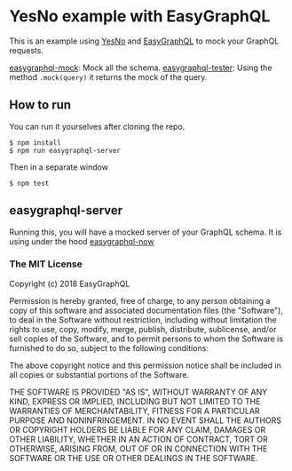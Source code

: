 # YesNo example with EasyGraphQL

This is an example using [YesNo](https://github.com/FormidableLabs/yesno) and [EasyGraphQL](https://github.com/EasyGraphQL)
to mock your GraphQL requests.

[easygraphql-mock](https://github.com/EasyGraphQL/easygraphql-mock): Mock all the schema.
[easygraphql-tester](https://github.com/EasyGraphQL/easygraphql-tester): Using the method `.mock(query)` it returns the mock of the query.

## How to run
You can run it yourselves after cloning the repo.

```shell
$ npm install
$ npm run easygraphql-server
```

Then in a separate window
```shell
$ npm test
```

## easygraphql-server
Running this, you will have a mocked server of your GraphQL schema. It is using under the hood
[easygraphql-now](https://github.com/EasyGraphQL/easygraphql-now)

### The MIT License

Copyright (c) 2018 EasyGraphQL

Permission is hereby granted, free of charge, to any person obtaining a copy
of this software and associated documentation files (the "Software"), to deal
in the Software without restriction, including without limitation the rights
to use, copy, modify, merge, publish, distribute, sublicense, and/or sell
copies of the Software, and to permit persons to whom the Software is
furnished to do so, subject to the following conditions:

The above copyright notice and this permission notice shall be included in
all copies or substantial portions of the Software.

THE SOFTWARE IS PROVIDED "AS IS", WITHOUT WARRANTY OF ANY KIND, EXPRESS OR
IMPLIED, INCLUDING BUT NOT LIMITED TO THE WARRANTIES OF MERCHANTABILITY,
FITNESS FOR A PARTICULAR PURPOSE AND NONINFRINGEMENT. IN NO EVENT SHALL THE
AUTHORS OR COPYRIGHT HOLDERS BE LIABLE FOR ANY CLAIM, DAMAGES OR OTHER
LIABILITY, WHETHER IN AN ACTION OF CONTRACT, TORT OR OTHERWISE, ARISING FROM,
OUT OF OR IN CONNECTION WITH THE SOFTWARE OR THE USE OR OTHER DEALINGS IN
THE SOFTWARE.